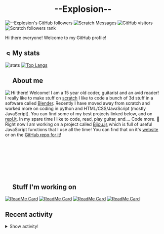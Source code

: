 # <div align="center">--Explosion--</div>

![--Explosion's GitHub followers](https://img.shields.io/github/followers/Explosion-Scratch?color=00bbbb&style=for-the-badge&logo=github&logoColor=fff) 
![Scratch Messages](https://img.shields.io/badge/dynamic/json?label=Scratch+Messages&query=count&url=https%3A%2F%2Fapi.scratch.mit.edu%2Fusers%2f--Explosion--%2Fmessages%2Fcount&color=00bbbb&style=for-the-badge&logo=scratch&logoColor=fff)
![GitHub visitors](https://visitor-badge-reloaded.herokuapp.com/badge?page_id=explosion-scratch.visitor.badge.reloaded&color=00bbbb&style=for-the-badge&logo=github)
![Scratch followers rank](https://img.shields.io/badge/dynamic/json?style=for-the-badge&cacheSeconds=1&logoColor=fff&color=00bbbb&label=Followers%20rank:%20&logo=scratch&query=statistics.ranks.followers&url=https://scratchdb.lefty.one/v2/user/info/--explosion--)

Hi there everyone! Welcome to my GitHub profile! 

##  <img src="https://static.thenounproject.com/png/5639-200.png" alt="Statistics Icons - Download Free Vector Icons | Noun Project" width="15px"/> My stats
![stats](https://github-readme-stats.vercel.app/api?username=Explosion-Scratch&include_all_commits=true&show_icons=true&theme=prussian&count_private=true&cache_seconds=1801)
[![Top Langs](https://github-readme-stats.vercel.app/api/top-langs/?username=Explosion-Scratch&theme=prussian&layout=compact)](explosion.cf)

##  <img src="http://cdn.onlinewebfonts.com/svg/img_256848.png" width="15px"> About me

<img src="https://bestanimations.com/media/explosions/933419296explosion-animation-1.gif" align="left" />

Hi there! Welcome! I am a 15 year old coder, guitarist and an avid reader! I really like to make stuff on [scratch](https://scratch.mit.edu/users/--explosion--) I like to code a bunch of 3d stuff in a software called [Blender](blender.org). Recently I have moved away from scratch and worked more on coding in python and HTML/CSS/JavaScript (mostly JavaScript). You can find some of my best projects linked below, and on [repl.it](https://repl.it/@ExplosionScratc). In my spare time I like to code, read, play guitar, and.... Code more. 🤦 Right now I am working on a project called [Bijou.js](https://bijou.js.org) which is full of useful JavaScript functions that I use all the time! You can find that on it's [website](https://bijou.js.org) or on the [GitHub repo for it](https://github.com/bijou-js/bijou.js)!
<br><br><br><br>
<br><br><br><br>
##  <img src="https://www.vhv.rs/dpng/d/433-4335411_work-work-icon-png-transparent-png.png" width="15px"/> Stuff I'm working on

[![ReadMe Card](https://github-readme-stats.vercel.app/api/pin/?height=100&username=Bijou-js&repo=Bijou.js&theme=prussian)](https://bijou.js.org)
[![ReadMe Card](https://github-readme-stats.vercel.app/api/pin/?height=100&username=Explosion-Scratch&repo=ripple&theme=prussian)](https://github.com/explosion-scratch/ripple)
[![ReadMe Card](https://github-readme-stats.vercel.app/api/pin/?height=100&username=Explosion-Scratch&repo=notes&theme=prussian)](https://notes.explosionscratc.repl.co)
[![ReadMe Card](https://github-readme-stats.vercel.app/api/pin/?height=100&username=Explosion-Scratch&repo=api&theme=prussian)](https://github.com/explosion-scratch/api)

## Recent activity

<details><summary>Show activity!</summary>
<ul>
<li><p>13 hours, 3 minutes ago – <a href="https://github.com/Bijou-js/Bijou.js/commit/d327e4c18fe2aeb70b60efd77c3683820008813b"><code>d327e4c</code></a>– [Release] :tada: yay v8.2.0 (<a href="https://github.com/Bijou-js/Bijou.js">Bijou-js/Bijou.js</a>)</p></li>
<li><p>13 hours, 3 minutes ago – Merged a <a href="https://github.com/Bijou-js/Bijou.js/pull/242">pull request</a> in <a href="https://github.com/Bijou-js/Bijou.js">Bijou-js/Bijou.js</a></p></li>
<li><p>13 hours, 4 minutes ago – <a href="https://github.com/Bijou-js/Bijou.js/commit/499fb2225cf595e743fe9fa53f84eda187e960a0"><code>499fb22</code></a>– Update package.json (<a href="https://github.com/Bijou-js/Bijou.js">Bijou-js/Bijou.js</a>)</p></li>
<li><p>13 hours, 6 minutes ago – <a href="https://github.com/Bijou-js/Bijou.js/commit/89994a3047ef614a4e5c6d2fe92a6efa97aa79e2"><code>89994a3</code></a>– Add stuff to exports (<a href="https://github.com/Bijou-js/Bijou.js">Bijou-js/Bijou.js</a>)</p></li>
<li><p>13 hours, 16 minutes ago – <a href="https://github.com/Bijou-js/Bijou.js/commit/8b7ca17fa8f5520da075b853f2c784508a4025f0"><code>8b7ca17</code></a>– Fixed some stuff in the random function (<a href="https://github.com/Bijou-js/Bijou.js">Bijou-js/Bijou.js</a>)</p></li>
<li><p>13 hours, 27 minutes ago – <a href="https://github.com/Bijou-js/Bijou.js/commit/6f9b3384f2f626c909c045f39d3d129681d382a4"><code>6f9b338</code></a>– delete (<a href="https://github.com/Bijou-js/Bijou.js">Bijou-js/Bijou.js</a>)</p></li>
<li><p>13 hours, 28 minutes ago – <a href="https://github.com/Bijou-js/Bijou.js/commit/a81f94f29f17c07277ff2d1aec5e70799dfb0476"><code>a81f94f</code></a>– Add t.bat to gitignore (<a href="https://github.com/Bijou-js/Bijou.js">Bijou-js/Bijou.js</a>)</p></li>
<li><p>13 hours, 28 minutes ago – <a href="https://github.com/Bijou-js/Bijou.js/commit/be51ad1a29d8c26ed675ad0011c1fc0bacc3a1f0"><code>be51ad1</code></a>– Fixes to htmlToImage (<a href="https://github.com/Bijou-js/Bijou.js">Bijou-js/Bijou.js</a>)</p></li>
<li><p>1 day, 6 hours, 24 minutes ago – closed a <a href="https://github.com/Explosion-Scratch/google/pull/3">pull request</a> in <a href="https://github.com/Explosion-Scratch/google">Explosion-Scratch/google</a></p></li>
<li><p>1 day, 6 hours, 28 minutes ago – Commented in <a href="https://github.com/kazzkiq/CodeFlask/issues/129#issuecomment-826021662">kazzkiq/CodeFlask</a><blockquote>Thanks </blockquote></p></li>
<li><p>1 day, 7 hours, 13 minutes ago – <a href="https://github.com/Explosion-Scratch/Explosion-scratch/commit/c21a15f7350e0fc8577fb66865f8c279b985c706"><code>c21a15f</code></a>– This is not the commit message you are looking for (<a href="https://github.com/Explosion-Scratch/Explosion-scratch">Explosion-Scratch/Explosion-scratch</a>)</p></li>
<li><p>1 day, 16 hours, 42 minutes ago – <a href="https://github.com/Explosion-Scratch/Explosion-scratch/commit/e242b4b349add1b4db33b6ed2f7c44d83407ce1d"><code>e242b4b</code></a>– Update update.yml (<a href="https://github.com/Explosion-Scratch/Explosion-scratch">Explosion-Scratch/Explosion-scratch</a>)</p></li>
<li><p>1 day, 17 hours, 15 minutes ago – <a href="https://github.com/Bijou-js/Bijou.js/commit/fc79164aa4030597d7584bed310a5aa490f26d74"><code>fc79164</code></a>– mergymergemerge (<a href="https://github.com/Bijou-js/Bijou.js">Bijou-js/Bijou.js</a>)</p></li>
<li><p>1 day, 17 hours, 15 minutes ago – Merged a <a href="https://github.com/Bijou-js/Bijou.js/pull/241">pull request</a> in <a href="https://github.com/Bijou-js/Bijou.js">Bijou-js/Bijou.js</a></p></li>
<li><p>1 day, 19 hours, 54 minutes ago – <a href="https://github.com/Explosion-Scratch/Explosion-scratch/commit/ed363e9421a3fb75ebc9044275c22ff0b0d6716e"><code>ed363e9</code></a>– Update update.yml (<a href="https://github.com/Explosion-Scratch/Explosion-scratch">Explosion-Scratch/Explosion-scratch</a>)</p></li>
<li><p>1 day, 19 hours, 56 minutes ago – <a href="https://github.com/Explosion-Scratch/Explosion-scratch/commit/28fb9cae8cf0e140b5f285134194979ac1ac18aa"><code>28fb9ca</code></a>– It compiles! 🎉 (50 points for Gryffindor) (<a href="https://github.com/Explosion-Scratch/Explosion-scratch">Explosion-Scratch/Explosion-scratch</a>)</p></li>
<li><p>1 day, 19 hours, 58 minutes ago – <a href="https://github.com/Explosion-Scratch/Explosion-scratch/commit/1a36eaed2fc1c590e865cd72f4ff28d729c8848c"><code>1a36eae</code></a>– I just wanna tell you how I'm feeling (<a href="https://github.com/Explosion-Scratch/Explosion-scratch">Explosion-Scratch/Explosion-scratch</a>)</p></li>
<li><p>1 day, 20 hours, 4 minutes ago – Commented in <a href="https://github.com/Explosion-Scratch/Explosion-scratch/pull/6#issuecomment-825643556">Explosion-Scratch/Explosion-scratch</a><blockquote>Testing PR comment activity</blockquote></p></li>
<li><p>1 day, 20 hours, 6 minutes ago – <a href="https://github.com/Explosion-Scratch/Explosion-scratch/commit/1f84cfbb757ab88fab7b601888fea94823cac3b7"><code>1f84cfb</code></a>– Fix the fixes (<a href="https://github.com/Explosion-Scratch/Explosion-scratch">Explosion-Scratch/Explosion-scratch</a>)</p></li>
<li><p>1 day, 20 hours, 8 minutes ago – <a href="https://github.com/Explosion-Scratch/Explosion-scratch/commit/6a56e453a53c7a4ed3ee4ac315f39c40c8744169"><code>6a56e45</code></a>– 🥇 NO TIME TO COMMIT, MY PEOPLE NEED ME🥇 (<a href="https://github.com/Explosion-Scratch/Explosion-scratch">Explosion-Scratch/Explosion-scratch</a>)</p></li>
<li><p>1 day, 20 hours, 25 minutes ago – <a href="https://github.com/Explosion-Scratch/Explosion-scratch/commit/2089f5d9d52fe11d34ddc4668def2734e997f0a9"><code>2089f5d</code></a>– no more boring commit messages lmao (<a href="https://github.com/Explosion-Scratch/Explosion-scratch">Explosion-Scratch/Explosion-scratch</a>)</p></li>
<li><p>1 day, 20 hours, 26 minutes ago – <a href="https://github.com/Explosion-Scratch/Explosion-scratch/commit/acff51e19a03d040c4ebb1631621abf756481c8d"><code>acff51e</code></a>– Update update.yml (<a href="https://github.com/Explosion-Scratch/Explosion-scratch">Explosion-Scratch/Explosion-scratch</a>)</p></li>
<li><p>1 day, 20 hours, 29 minutes ago – closed a <a href="https://github.com/Explosion-Scratch/Explosion-scratch/pull/4">pull request</a> in <a href="https://github.com/Explosion-Scratch/Explosion-scratch">Explosion-Scratch/Explosion-scratch</a></p></li>
<li><p>1 day, 20 hours, 30 minutes ago – <a href="https://github.com/Explosion-Scratch/Explosion-scratch/commit/59e370034e56e0fb4ed49c3d2905550ecbf87d75"><code>59e3700</code></a>– Restyled by prettier-markdown (<a href="https://github.com/Explosion-Scratch/Explosion-scratch">Explosion-Scratch/Explosion-scratch</a>)</p></li>
</ul>
</details>
